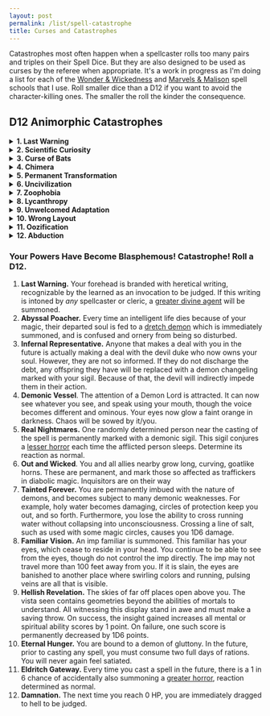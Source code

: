 ```yaml
---
layout: post
permalink: /list/spell-catastrophe
title: Curses and Catastrophes
---
```


Catastrophes most often happen when a spellcaster rolls too many pairs and triples on their Spell Dice. But they are also designed to be used as curses by the referee when appropriate. It's a work in progress as I'm doing a list for each of the [Wonder & Wickedness](https://www.drivethrurpg.com/product/145647/Wonder--Wickedness) and [Marvels & Malison](https://www.drivethrurpg.com/product/211911/Marvels--Malisons) spell schools that I use. Roll smaller dice than a D12 if you want to avoid the character-killing ones. The smaller the roll the kinder the consequence.

## D12 Animorphic Catastrophes
<details markdown="1">
<summary><b>1. Last Warning</b></summary>
You are losing your humanity. For the rest of this session and the next one, you cannot use any tools or say sentences longer than 1 word.
</details>
<details markdown="1">
<summary><b>2. Scientific Curiosity</b></summary>
You have become a mutant. Roll on the [mutation table](https://coinsandscrolls.blogspot.com/2018/01/osr-1d500-biological-mutations.html). You cannot rest in a town without attracting the attention of vivimancers intent on collecting your organs.
</details>
<details markdown="1">
<summary><b>3. Curse of Bats</b></summary>
Every time you cast a spell, 1D6 screaming bats fly out of your mouth. You are [stunned](/2020/11/10/extra-rules/#conditions) for as many turns as you belch them out.
</details>
<details markdown="1">
<summary><b>4. Chimera</b></summary>
You grow an extra [random animal](https://www.generatormix.com/random-animal-generator) head. It reacts to things as the wild animal would, with fear, hunger or curiosity, independently of you. You have to eat one extra ration per day.
</details>
<details markdown="1">
<summary><b>5. Permanent Transformation</b></summary>
You permanently transform into a [random animal](https://www.generatormix.com/random-animal-generator). You can still cast spells. If you were already transformed into an animal, this becomes permanent.
</details>
<details markdown="1">
<summary><b>6. Uncivilization</b></summary>
You are now uncomfortable around humans. You must save vs [fear](/2020/11/10/extra-rules/#conditions) when you encounter one you do not know.
</details>
<details markdown="1">
<summary><b>7. Zoophobia</b></summary>
Every animal could be an animorph in disguise! You cannot cast spells in the presence of an animal. You must save vs [fear](/2020/11/10/extra-rules/#conditions) when you witness a creature shapeshifting.
</details>
<details markdown="1">
<summary><b>8. Lycanthropy</b></summary>
The next time the sun sets, you will transform into a [random animal](https://www.generatormix.com/random-animal-generator) and try to bite as many people as possible before sunrise. Each bitten person will be affected by the same curse and transform into the same animal the next sunset. This has a 1/6 chance to happen every subsequent sunset. When you spend a night like this, you become [fatigued](/2020/11/10/extra-rules/#conditions) and do not recuperate your spell dice. Hunters are on their way to kill you.
</details>
<details markdown="1">
<summary><b>9. Unwelcomed Adaptation</b></summary>
Your nostrils are replaced by gills. You can breathe underwater but not outside of it.
</details>
<details markdown="1">
<summary><b>10. Wrong Layout</b></summary>
How is a body made again? Roll a D6: 1, left leg; 2, right leg; 3, left arm; 4, right arm; 5, chest; 6, head. Then roll again. The first limb is replaced by a new second limb. Reroll if they are the same.
</details>
<details markdown="1">
<summary><b>11. Oozification</b></summary>
You simply do not hold shape anymore. You have become an ooze. You have 3 inventory slots and can't talk.
</details>
<details markdown="1">
<summary><b>12. Abduction</b></summary>
The next time you go outside, a sickly light will pierce the sky and shine on you. You, and only you, will see the silhouettes of strange humanoids reaching out for you. The rest of the world will see you disappear. You will be found naked in a completely different location 1D4 years later with no memories.
</details>

### Your Powers Have Become Blasphemous! Catastrophe! Roll a D12.
1. **Last Warning.** Your forehead is branded with heretical writing, recognizable by the learned as an invocation to be judged. If this writing is intoned by _any_ spellcaster or cleric, a [greater divine agent](/list/monsters-celestial) will be summoned.
2. **Abyssal Poacher.** Every time an intelligent life dies because of your magic, their departed soul is fed to a [dretch demon](/monsters/dretch) which is immediately summoned, and is confused and ornery from being so disturbed.
3. **Infernal Representative.** Anyone that makes a deal with you in the future is actually making a deal with the devil duke who now owns your soul. However, they are not so informed. If they do not discharge the debt, any offspring they have will be replaced with a demon changeling marked with your sigil. Because of that, the devil will indirectly impede them in their action.
4. **Demonic Vessel**. The attention of a Demon Lord is attracted. It can now see whatever you see, and speak using your mouth, though the voice becomes different and ominous. Your eyes now glow a faint orange in darkness. Chaos will be sowed by it/you.
5. **Real Nightmares.** One randomly determined person near the casting of the spell is permanently marked with a demonic sigil. This sigil conjures a [lesser horror](/list/monsters-aberration) each time the afflicted person sleeps. Determine its reaction as normal.
6. **Out and Wicked**. You and all allies nearby grow long, curving, goatlike horns. These are permanent, and mark those so affected as traffickers in diabolic magic. Inquisitors are on their way
7. **Tainted Forever.** You are permanently imbued with the nature of demons, and becomes subject to many demonic weaknesses. For example, holy water becomes damaging, circles of protection keep you out, and so forth. Furthermore, you lose the ability to cross running water without collapsing into unconsciousness. Crossing a line of salt, such as used with some magic circles, causes you 1D6 damage.
8. **Familiar Vision.** An imp familiar is summoned. This familiar has your eyes, which cease to reside in your head. You continue to be able to see from the eyes, though do not control the imp directly. The imp may not travel more than 100 feet away from you. If it is slain, the eyes are banished to another place where swirling colors and running, pulsing veins are all that is visible.
9. **Hellish Revelation.** The skies of far off places open above you. The vista seen contains geometries beyond the abilities of mortals to understand. All witnessing this display stand in awe and must make a saving throw. On success, the insight gained increases all mental or spiritual ability scores by 1 point. On failure, one such score is permanently decreased by 1D6 points.
10. **Eternal Hunger.** You are bound to a demon of gluttony. In the future, prior to casting any spell, you must consume two full days of rations. You will never again feel satiated.
11. **Eldritch Gateway.** Every time you cast a spell in the future, there is a 1 in 6 chance of accidentally also summoning a [greater horror](/list/monsters-aberration), reaction determined as normal.
12. **Damnation.** The next time you reach 0 HP, you are immediately dragged to hell to be judged.

